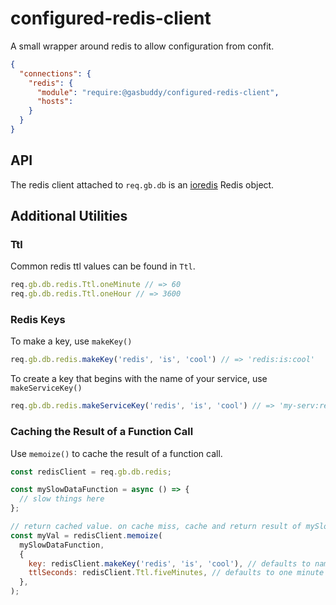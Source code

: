 configured-redis-client
=======================

A small wrapper around redis to allow configuration from confit.

```json
{
  "connections": {
    "redis": {
      "module": "require:@gasbuddy/configured-redis-client",
      "hosts":
    }
  }
}
```

API
---
The redis client attached to `req.gb.db` is an [ioredis](https://github.com/luin/ioredis) Redis object.

Additional Utilities
--------------------

### Ttl
Common redis ttl values can be found in `Ttl`.
```javascript
req.gb.db.redis.Ttl.oneMinute // => 60
req.gb.db.redis.Ttl.oneHour // => 3600
```

### Redis Keys
To make a key, use `makeKey()`
```javascript
req.gb.db.redis.makeKey('redis', 'is', 'cool') // => 'redis:is:cool'
```

To create a key that begins with the name of your service, use `makeServiceKey()`
```javascript
req.gb.db.redis.makeServiceKey('redis', 'is', 'cool') // => 'my-serv:redis:is:cool'
```

### Caching the Result of a Function Call
Use `memoize()` to cache the result of a function call.

```javascript
const redisClient = req.gb.db.redis;

const mySlowDataFunction = async () => {
  // slow things here
};

// return cached value. on cache miss, cache and return result of mySlowdataFunction()
const myVal = redisClient.memoize(
  mySlowDataFunction,
  {
    key: redisClient.makeKey('redis', 'is', 'cool'), // defaults to name of function
    ttlSeconds: redisClient.Ttl.fiveMinutes, // defaults to one minute
  },
);
